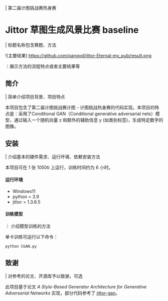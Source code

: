 | 第二届计图挑战赛热身赛

# Jittor 草图生成风景比赛 baseline
| 标题名称包含赛题、方法

![主要结果]
https://github.com/pangyd/jittor-Eternal-my_pub/result.png

｜展示方法的流程特点或者主要结果等

## 简介
| 简单介绍项目背景、项目特点

本项目包含了第二届计图挑战赛计图 - 计图挑战热身赛的代码实现。本项目的特点是：采用了Conditional GAN（Conditional generative adversarial nets）模型，通过输入一个随机向量 z 和额外的辅助信息 y (如类别标签)，生成特定数字的图像。

## 安装 
| 介绍基本的硬件需求、运行环境、依赖安装方法

本项目可在 1 张 1050ti 上运行，训练时间约为 6 小时。

#### 运行环境
- Windows11
- python = 3.9
- jittor = 1.3.6.5

#### 训练模型
｜ 介绍模型训练的方法

单卡训练可运行以下命令：
```
python CGAN.py
```

## 致谢
| 对参考的论文、开源库予以致谢，可选

此项目基于论文 *A Style-Based Generator Architecture for Generative Adversarial Networks* 实现，部分代码参考了 [jittor-gan](https://github.com/Jittor/gan-jittor)。
